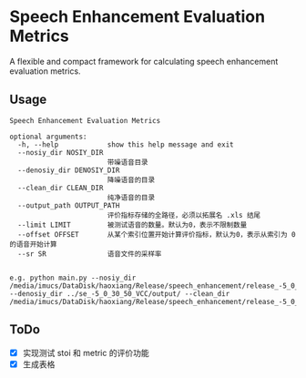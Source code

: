 # Speech Enhancement Evaluation Metrics

A flexible and  compact framework for calculating speech enhancement evaluation metrics.

## Usage


```shell
Speech Enhancement Evaluation Metrics

optional arguments:
  -h, --help            show this help message and exit
  --nosiy_dir NOSIY_DIR
                        带噪语音目录
  --denosiy_dir DENOSIY_DIR
                        降噪语音的目录
  --clean_dir CLEAN_DIR
                        纯净语音的目录
  --output_path OUTPUT_PATH
                        评价指标存储的全路径，必须以拓展名 .xls 结尾
  --limit LIMIT         被测试语音的数量。默认为0，表示不限制数量
  --offset OFFSET       从某个索引位置开始计算评价指标，默认为0，表示从索引为 0 的语音开始计算
  --sr SR               语音文件的采样率


e.g. python main.py --nosiy_dir /media/imucs/DataDisk/haoxiang/Release/speech_enhancement/release_-5_0_30_50/test/noisy/ --denosiy_dir ../se_-5_0_30_50_VCC/output/ --clean_dir /media/imucs/DataDisk/haoxiang/Release/speech_enhancement/release_-5_0_30_50/test/clean
```

## ToDo

- [x] 实现测试 stoi 和 metric 的评价功能
- [x] 生成表格